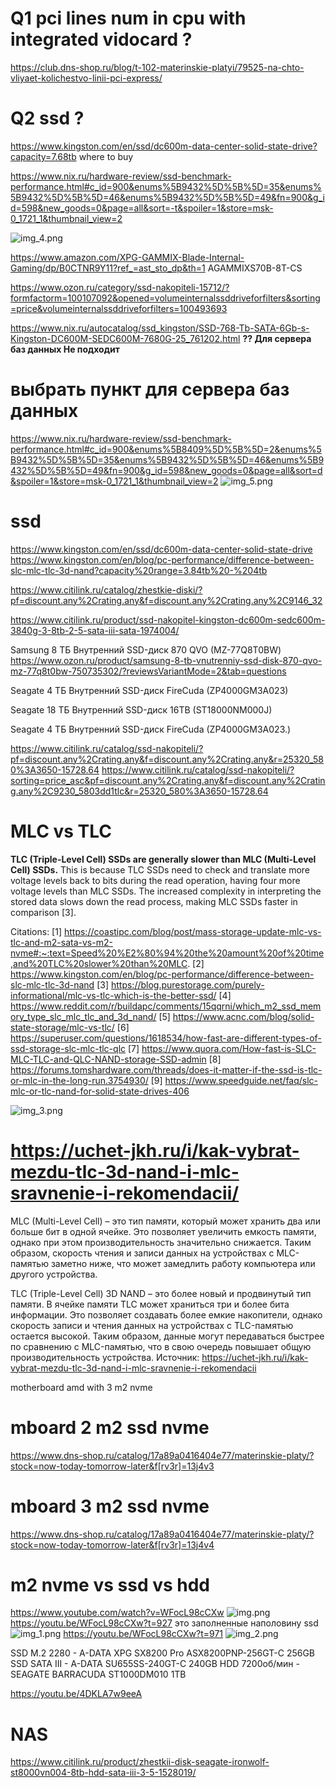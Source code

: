 # Q1 pci lines num in cpu with integrated vidocard ?
https://club.dns-shop.ru/blog/t-102-materinskie-platyi/79525-na-chto-vliyaet-kolichestvo-linii-pci-express/

# Q2 ssd ?
https://www.kingston.com/en/ssd/dc600m-data-center-solid-state-drive?capacity=7.68tb
where to buy

https://www.nix.ru/hardware-review/ssd-benchmark-performance.html#c_id=900&enums%5B9432%5D%5B%5D=35&enums%5B9432%5D%5B%5D=46&enums%5B9432%5D%5B%5D=49&fn=900&g_id=598&new_goods=0&page=all&sort=-t&spoiler=1&store=msk-0_1721_1&thumbnail_view=2

![img_4.png](img_4.png)

https://www.amazon.com/XPG-GAMMIX-Blade-Internal-Gaming/dp/B0CTNR9Y11?ref_=ast_sto_dp&th=1
AGAMMIXS70B-8T-CS


https://www.ozon.ru/category/ssd-nakopiteli-15712/?formfactorm=100107092&opened=volumeinternalssddriveforfilters&sorting=price&volumeinternalssddriveforfilters=100493693

https://www.nix.ru/autocatalog/ssd_kingston/SSD-768-Tb-SATA-6Gb-s-Kingston-DC600M-SEDC600M-7680G-25_761202.html
**?? Для сервера баз данных	Не подходит**

# выбрать пункт для сервера баз данных
https://www.nix.ru/hardware-review/ssd-benchmark-performance.html#c_id=900&enums%5B8409%5D%5B%5D=2&enums%5B9432%5D%5B%5D=35&enums%5B9432%5D%5B%5D=46&enums%5B9432%5D%5B%5D=49&fn=900&g_id=598&new_goods=0&page=all&sort=d&spoiler=1&store=msk-0_1721_1&thumbnail_view=2
![img_5.png](img_5.png)


# ssd
https://www.kingston.com/en/ssd/dc600m-data-center-solid-state-drive
https://www.kingston.com/en/blog/pc-performance/difference-between-slc-mlc-tlc-3d-nand?capacity%20range=3.84tb%20-%204tb

https://www.citilink.ru/catalog/zhestkie-diski/?pf=discount.any%2Crating.any&f=discount.any%2Crating.any%2C9146_32

https://www.citilink.ru/product/ssd-nakopitel-kingston-dc600m-sedc600m-3840g-3-8tb-2-5-sata-iii-sata-1974004/

Samsung 8 ТБ Внутренний SSD-диск 870 QVO (MZ-77Q8T0BW)
https://www.ozon.ru/product/samsung-8-tb-vnutrenniy-ssd-disk-870-qvo-mz-77q8t0bw-750735302/?reviewsVariantMode=2&tab=questions

Seagate 4 ТБ Внутренний SSD-диск FireCuda (ZP4000GM3A023)

Seagate 18 ТБ Внутренний SSD-диск 16TB (ST18000NM000J)

Seagate 4 ТБ Внутренний SSD-диск FireCuda (ZP4000GM3A023.)

https://www.citilink.ru/catalog/ssd-nakopiteli/?pf=discount.any%2Crating.any&f=discount.any%2Crating.any&r=25320_580%3A3650-15728.64
https://www.citilink.ru/catalog/ssd-nakopiteli/?sorting=price_asc&pf=discount.any%2Crating.any&f=discount.any%2Crating.any%2C9230_5803dd1tlc&r=25320_580%3A3650-15728.64


# MLC vs TLC
**TLC (Triple-Level Cell) SSDs are generally slower than MLC (Multi-Level Cell) SSDs.** 
This is because TLC SSDs need to check and translate more voltage levels back to bits during the read operation, having four more voltage levels than MLC SSDs. The increased complexity in interpreting the stored data slows down the read process, making MLC SSDs faster in comparison [3].

Citations:
[1] https://coastipc.com/blog/post/mass-storage-update-mlc-vs-tlc-and-m2-sata-vs-m2-nvme#:~:text=Speed%20%E2%80%94%20the%20amount%20of%20time,and%20TLC%20slower%20than%20MLC.
[2] https://www.kingston.com/en/blog/pc-performance/difference-between-slc-mlc-tlc-3d-nand
[3] https://blog.purestorage.com/purely-informational/mlc-vs-tlc-which-is-the-better-ssd/
[4] https://www.reddit.com/r/buildapc/comments/15qqrni/which_m2_ssd_memory_type_slc_mlc_tlc_and_3d_nand/
[5] https://www.acnc.com/blog/solid-state-storage/mlc-vs-tlc/
[6] https://superuser.com/questions/1618534/how-fast-are-different-types-of-ssd-storage-slc-mlc-tlc-qlc
[7] https://www.quora.com/How-fast-is-SLC-MLC-TLC-and-QLC-NAND-storage-SSD-admin
[8] https://forums.tomshardware.com/threads/does-it-matter-if-the-ssd-is-tlc-or-mlc-in-the-long-run.3754930/
[9] https://www.speedguide.net/faq/slc-mlc-or-tlc-nand-for-solid-state-drives-406

![img_3.png](img_3.png)

# https://uchet-jkh.ru/i/kak-vybrat-mezdu-tlc-3d-nand-i-mlc-sravnenie-i-rekomendacii/
MLC (Multi-Level Cell) – это тип памяти, который может хранить два или больше бит в одной ячейке. Это позволяет увеличить емкость памяти, однако при этом производительность значительно снижается. Таким образом, скорость чтения и записи данных на устройствах с MLC-памятью заметно ниже, что может замедлить работу компьютера или другого устройства.

TLC (Triple-Level Cell) 3D NAND – это более новый и продвинутый тип памяти. В ячейке памяти TLC может храниться три и более бита информации. Это позволяет создавать более емкие накопители, однако скорость записи и чтения данных на устройствах с TLC-памятью остается высокой. Таким образом, данные могут передаваться быстрее по сравнению с MLC-памятью, что в свою очередь повышает общую производительность устройства.
Источник: https://uchet-jkh.ru/i/kak-vybrat-mezdu-tlc-3d-nand-i-mlc-sravnenie-i-rekomendacii

motherboard amd with 3 m2 nvme
# mboard 2 m2 ssd nvme
https://www.dns-shop.ru/catalog/17a89a0416404e77/materinskie-platy/?stock=now-today-tomorrow-later&f[rv3r]=13j4v3
# mboard 3 m2 ssd nvme
https://www.dns-shop.ru/catalog/17a89a0416404e77/materinskie-platy/?stock=now-today-tomorrow-later&f[rv3r]=13j4v4

# m2 nvme vs ssd vs hdd
https://www.youtube.com/watch?v=WFocL98cCXw
![img.png](img.png)
https://youtu.be/WFocL98cCXw?t=927
это заполненные наполовину ssd
![img_1.png](img_1.png)
https://youtu.be/WFocL98cCXw?t=971
![img_2.png](img_2.png)

SSD M.2 2280 - A-DATA XPG SX8200 Pro ASX8200PNP-256GT-C 256GB
SSD SATA III - A-DATA SU655SS-240GT-C 240GB
HDD 7200об/мин - SEAGATE BARRACUDA ST1000DM010 1TB

https://youtu.be/4DKLA7w9eeA


# NAS
https://www.citilink.ru/product/zhestkii-disk-seagate-ironwolf-st8000vn004-8tb-hdd-sata-iii-3-5-1528019/